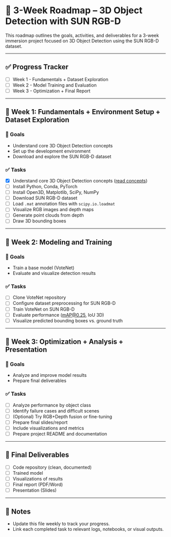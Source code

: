 # 📍 3-Week Roadmap – 3D Object Detection with SUN RGB-D

This roadmap outlines the goals, activities, and deliverables for a 3-week immersion project focused on 3D Object Detection using the SUN RGB-D dataset.

---

## ✅ Progress Tracker

- [ ] Week 1 - Fundamentals + Dataset Exploration
- [ ] Week 2 - Model Training and Evaluation
- [ ] Week 3 - Optimization + Final Report

---

## 📅 Week 1: Fundamentals + Environment Setup + Dataset Exploration

### 🎯 Goals
- Understand core 3D Object Detection concepts
- Set up the development environment
- Download and explore the SUN RGB-D dataset

### ✅ Tasks
- [X] Understand core 3D Object Detection concepts ([read concepts](./docs/Core_3D_Object_Detection_Concepts.md))
- [ ] Install Python, Conda, PyTorch
- [ ] Install Open3D, Matplotlib, SciPy, NumPy
- [ ] Download SUN RGB-D dataset
- [ ] Load `.mat` annotation files with `scipy.io.loadmat`
- [ ] Visualize RGB images and depth maps
- [ ] Generate point clouds from depth
- [ ] Draw 3D bounding boxes

---

## 📅 Week 2: Modeling and Training

### 🎯 Goals
- Train a base model (VoteNet)
- Evaluate and visualize detection results

### ✅ Tasks
- [ ] Clone VoteNet repository
- [ ] Configure dataset preprocessing for SUN RGB-D
- [ ] Train VoteNet on SUN RGB-D
- [ ] Evaluate performance (mAP@0.25, IoU 3D)
- [ ] Visualize predicted bounding boxes vs. ground truth

---

## 📅 Week 3: Optimization + Analysis + Presentation

### 🎯 Goals
- Analyze and improve model results
- Prepare final deliverables

### ✅ Tasks
- [ ] Analyze performance by object class
- [ ] Identify failure cases and difficult scenes
- [ ] (Optional) Try RGB+Depth fusion or fine-tuning
- [ ] Prepare final slides/report
- [ ] Include visualizations and metrics
- [ ] Prepare project README and documentation

---

## 🎁 Final Deliverables

- [ ] Code repository (clean, documented)
- [ ] Trained model
- [ ] Visualizations of results
- [ ] Final report (PDF/Word)
- [ ] Presentation (Slides)

---

## 📌 Notes

- Update this file weekly to track your progress.
- Link each completed task to relevant logs, notebooks, or visual outputs.
